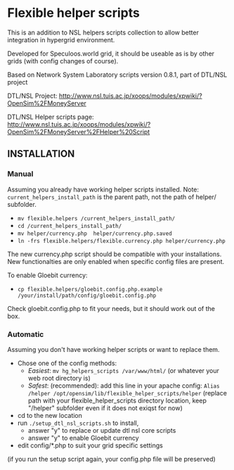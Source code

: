 # Flexible helper scripts

This is an addition to NSL helpers scripts collection to allow better integration in
hypergrid environment.

Developed for Speculoos.world grid, it should be useable as is by other grids
(with config changes of course).

Based on Network System Laboratory scripts version 0.8.1, part of DTL/NSL project

DTL/NSL Project:
  http://www.nsl.tuis.ac.jp/xoops/modules/xpwiki/?OpenSim%2FMoneyServer

DTL/NSL Helper scripts page:
  http://www.nsl.tuis.ac.jp/xoops/modules/xpwiki/?OpenSim%2FMoneyServer%2FHelper%20Script

## INSTALLATION

### Manual
Assuming you already have working helper scripts installed. Note: `current_helpers_install_path` is the parent path, not the path of helper/ subfolder.

- `mv flexible.helpers /current_helpers_install_path/`
- `cd /current_helpers_install_path/`
- `mv helper/currency.php  helper/currency.php.saved`
- `ln -frs flexible.helpers/flexible.currency.php helper/currency.php`

The new currency.php script should be compatible with your installations.
New functionalties are only enabled when specific config files are present.

To enable Gloebit currency:

- `cp flexible.helpers/gloebit.config.php.example /your/install/path/config/gloebit.config.php`

Check gloebit.config.php to fit your needs, but it should work out of the box.

### Automatic
Assuming you don't have working helper scripts or want to replace them. 

- Chose one of the config methods:
  - *Easiest*: `mv hg_helpers_scripts /var/www/html/` (or whatever your web root directory is)
  - *Safest*: (recommended): add this line in your apache config:
  `Alias /helper /opt/opensim/lib/flexible_helper_scripts/helper`
  (replace path with your flexible_helper_scripts directory location, keep "/helper" subfolder even if it does not exiqst for now)
- cd to the new location
- run `./setup_dtl_nsl_scripts.sh` to install, 
  - answer "y" to replace or update dtl nsl core scripts
  - answer "y" to enable Gloebit currency
- edit config/*.php to suit your grid specific settings

(if you run the setup script again, your config.php file will be preserved)
